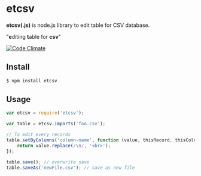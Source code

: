 # etcsv

**etcsv(.js)** is node.js library to edit table for CSV database.

"**e**diting **t**able for **csv**"

[![Code Climate](https://codeclimate.com/github/YusukeHirao/etcsv.png)](https://codeclimate.com/github/YusukeHirao/etcsv)

## Install

```sh
$ npm install etcsv
```

## Usage

```javascript
var etcsv = require('etcsv');

var table = etcsv.imports('foo.csv');

// To edit every records
table.setByColumns('column-name', function (value, thisRecord, thisColumn) {
	return value.replace(/\n/, '<br>');
});

table.save(); // overwrite save
table.saveAs('newFile.csv'); // save as new file
```
